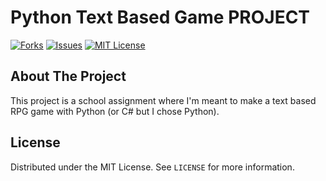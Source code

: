 # Python Text Based Game PROJECT 

[![Forks][forks-shield]][forks-url]
[![Issues][issues-shield]][issues-url]
[![MIT License][license-shield]][license-url]

## About The Project

This project is a school assignment where I'm meant to make a text based RPG game with Python (or C# but I chose Python).

## License

Distributed under the MIT License. See `LICENSE` for more information.

[forks-shield]: https://img.shields.io/github/forks/theFroggie/repo.svg?style=for-the-badge
[forks-url]: https://github.com/theFroggie/Text-Based-Game-Py-Project/network/members
[issues-shield]: https://img.shields.io/github/issues/theFroggie/repo.svg?style=for-the-badge
[issues-url]: https://github.com/theFroggie/Text-Based-Game-Py-Project/issues
[license-shield]: https://img.shields.io/github/license/theFroggie/repo.svg?style=for-the-badge
[license-url]: https://github.com/theFroggie/Text-Based-Game-Py-Project/blob/master/LICENSE.txt
